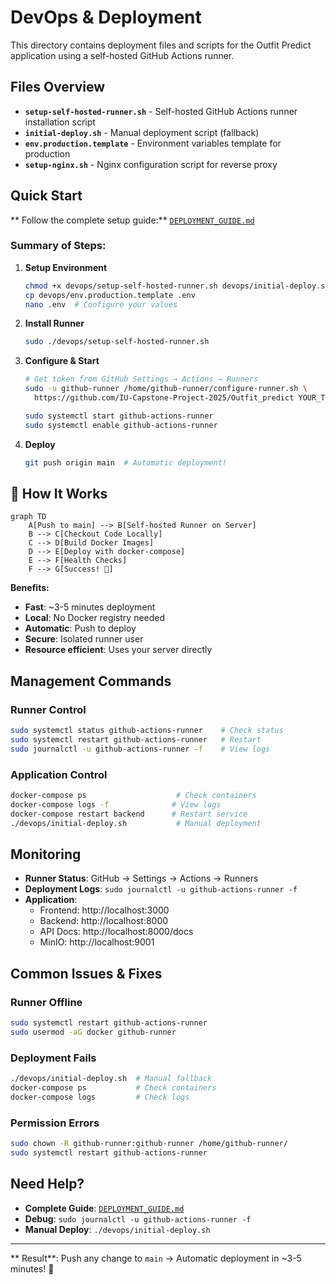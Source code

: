 # DevOps & Deployment

This directory contains deployment files and scripts for the Outfit Predict application using a self-hosted GitHub Actions runner.

##  Files Overview

- **`setup-self-hosted-runner.sh`** - Self-hosted GitHub Actions runner installation script
- **`initial-deploy.sh`** - Manual deployment script (fallback)
- **`env.production.template`** - Environment variables template for production
- **`setup-nginx.sh`** - Nginx configuration script for reverse proxy

##  Quick Start

** Follow the complete setup guide:** [`DEPLOYMENT_GUIDE.md`](../DEPLOYMENT_GUIDE.md)

### Summary of Steps:

1. **Setup Environment**
   ```bash
   chmod +x devops/setup-self-hosted-runner.sh devops/initial-deploy.sh
   cp devops/env.production.template .env
   nano .env  # Configure your values
   ```

2. **Install Runner**
   ```bash
   sudo ./devops/setup-self-hosted-runner.sh
   ```

3. **Configure & Start**
   ```bash
   # Get token from GitHub Settings → Actions → Runners
   sudo -u github-runner /home/github-runner/configure-runner.sh \
     https://github.com/IU-Capstone-Project-2025/Outfit_predict YOUR_TOKEN

   sudo systemctl start github-actions-runner
   sudo systemctl enable github-actions-runner
   ```

4. **Deploy**
   ```bash
   git push origin main  # Automatic deployment!
   ```

## 🔄 How It Works

```mermaid
graph TD
    A[Push to main] --> B[Self-hosted Runner on Server]
    B --> C[Checkout Code Locally]
    C --> D[Build Docker Images]
    D --> E[Deploy with docker-compose]
    E --> F[Health Checks]
    F --> G[Success! 🎉]
```

**Benefits:**
-  **Fast**: ~3-5 minutes deployment
-  **Local**: No Docker registry needed
-  **Automatic**: Push to deploy
-  **Secure**: Isolated runner user
-  **Resource efficient**: Uses your server directly

## Management Commands

### Runner Control
```bash
sudo systemctl status github-actions-runner    # Check status
sudo systemctl restart github-actions-runner   # Restart
sudo journalctl -u github-actions-runner -f    # View logs
```

### Application Control
```bash
docker-compose ps                    # Check containers
docker-compose logs -f              # View logs
docker-compose restart backend      # Restart service
./devops/initial-deploy.sh           # Manual deployment
```

##  Monitoring

- **Runner Status**: GitHub → Settings → Actions → Runners
- **Deployment Logs**: `sudo journalctl -u github-actions-runner -f`
- **Application**:
  - Frontend: http://localhost:3000
  - Backend: http://localhost:8000
  - API Docs: http://localhost:8000/docs
  - MinIO: http://localhost:9001

##  Common Issues & Fixes

### Runner Offline
```bash
sudo systemctl restart github-actions-runner
sudo usermod -aG docker github-runner
```

### Deployment Fails
```bash
./devops/initial-deploy.sh  # Manual fallback
docker-compose ps           # Check containers
docker-compose logs         # Check logs
```

### Permission Errors
```bash
sudo chown -R github-runner:github-runner /home/github-runner/
sudo systemctl restart github-actions-runner
```

##  Need Help?

-  **Complete Guide**: [`DEPLOYMENT_GUIDE.md`](../DEPLOYMENT_GUIDE.md)
-  **Debug**: `sudo journalctl -u github-actions-runner -f`
-  **Manual Deploy**: `./devops/initial-deploy.sh`

---

** Result**: Push any change to `main` → Automatic deployment in ~3-5 minutes! 🚀
